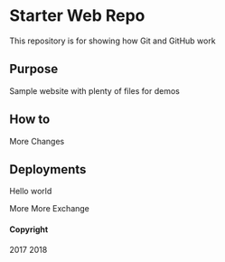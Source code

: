 
# Starter Web Repo

This repository is for showing how Git and GitHub work

## Purpose

Sample website with plenty of files for demos

## How to

More Changes

## Deployments
Hello world

More More Exchange

#### Copyright
2017 2018
